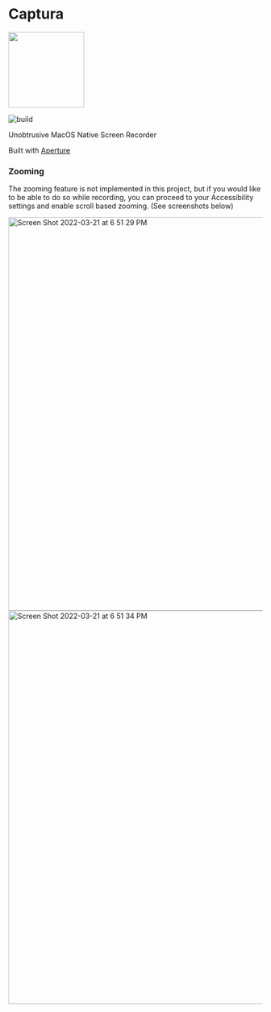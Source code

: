 # Captura

<img height="150" src="https://github.com/bnidevs/Captura/blob/main/Captura/Captura/Assets.xcassets/AppIcon.appiconset/1024.png?raw=true">

![build](https://github.com/bnidevs/Captura/actions/workflows/xcodebuild.yml/badge.svg)

Unobtrusive MacOS Native Screen Recorder

Built with [Aperture](https://github.com/wulkano/Aperture)

### Zooming

The zooming feature is not implemented in this project, but if you would like to be able to do so while recording, you can proceed to your Accessibility settings and enable scroll based zooming. (See screenshots below)

<img width="780" alt="Screen Shot 2022-03-21 at 6 51 29 PM" src="https://user-images.githubusercontent.com/33227410/159375905-1e08835e-bbce-4b94-b8ab-145e6a02719a.png">
<img width="780" alt="Screen Shot 2022-03-21 at 6 51 34 PM" src="https://user-images.githubusercontent.com/33227410/159375907-a99cff85-7709-44d6-84f6-d978d275842f.png">
